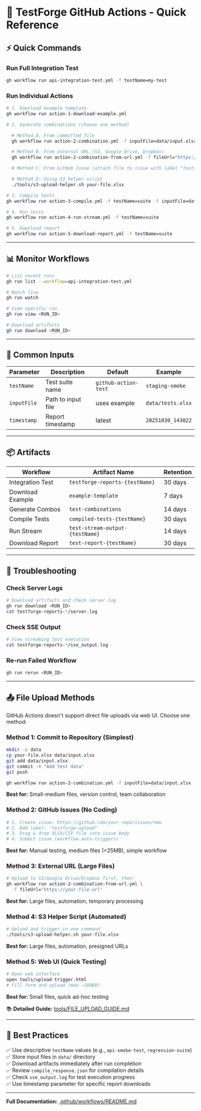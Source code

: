 # 🚀 TestForge GitHub Actions - Quick Reference

## ⚡ Quick Commands

### **Run Full Integration Test**
```bash
gh workflow run api-integration-test.yml -f testName=my-test
```

### **Run Individual Actions**
```bash
# 1. Download example template
gh workflow run action-1-download-example.yml

# 2. Generate combinations (choose one method)

  # Method A: From committed file
  gh workflow run action-2-combination.yml -f inputFile=data/input.xlsx

  # Method B: From external URL (S3, Google Drive, Dropbox)
  gh workflow run action-2-combination-from-url.yml -f fileUrl="https://..."

  # Method C: From GitHub Issue (attach file to issue with label "testforge-upload")

  # Method D: Using S3 helper script
  ./tools/s3-upload-helper.sh your-file.xlsx

# 3. Compile tests
gh workflow run action-3-compile.yml -f testName=suite -f inputFile=data/filled.xlsx

# 4. Run tests
gh workflow run action-4-run-stream.yml -f testName=suite

# 5. Download report
gh workflow run action-5-download-report.yml -f testName=suite
```

---

## 📊 Monitor Workflows

```bash
# List recent runs
gh run list --workflow=api-integration-test.yml

# Watch live
gh run watch

# View specific run
gh run view <RUN_ID>

# Download artifacts
gh run download <RUN_ID>
```

---

## 🔧 Common Inputs

| Parameter | Description | Default | Example |
|-----------|-------------|---------|---------|
| `testName` | Test suite name | `github-action-test` | `staging-smoke` |
| `inputFile` | Path to input file | uses example | `data/tests.xlsx` |
| `timestamp` | Report timestamp | latest | `20251030_143022` |

---

## 📦 Artifacts

| Workflow | Artifact Name | Retention |
|----------|---------------|-----------|
| Integration Test | `testforge-reports-{testName}` | 30 days |
| Download Example | `example-template` | 7 days |
| Generate Combos | `test-combinations` | 14 days |
| Compile Tests | `compiled-tests-{testName}` | 30 days |
| Run Stream | `test-stream-output-{testName}` | 14 days |
| Download Report | `test-report-{testName}` | 30 days |

---

## 🐛 Troubleshooting

### **Check Server Logs**
```bash
# Download artifacts and check server.log
gh run download <RUN_ID>
cat testforge-reports-*/server.log
```

### **Check SSE Output**
```bash
# View streaming test execution
cat testforge-reports-*/sse_output.log
```

### **Re-run Failed Workflow**
```bash
gh run rerun <RUN_ID>
```

---

## 📤 File Upload Methods

GitHub Actions doesn't support direct file uploads via web UI. Choose one method:

### **Method 1: Commit to Repository** (Simplest)
```bash
mkdir -p data
cp your-file.xlsx data/input.xlsx
git add data/input.xlsx
git commit -m "Add test data"
git push

gh workflow run action-2-combination.yml -f inputFile=data/input.xlsx
```
**Best for:** Small-medium files, version control, team collaboration

### **Method 2: GitHub Issues** (No Coding)
```bash
# 1. Create issue: https://github.com/your-repo/issues/new
# 2. Add label: "testforge-upload"
# 3. Drag & drop XLSX/CSV file into issue body
# 4. Submit issue (workflow auto-triggers)
```
**Best for:** Manual testing, medium files (<25MB), simple workflow

### **Method 3: External URL** (Large Files)
```bash
# Upload to S3/Google Drive/Dropbox first, then:
gh workflow run action-2-combination-from-url.yml \
  -f fileUrl="https://your-file-url"
```
**Best for:** Large files, automation, temporary processing

### **Method 4: S3 Helper Script** (Automated)
```bash
# Upload and trigger in one command
./tools/s3-upload-helper.sh your-file.xlsx
```
**Best for:** Large files, automation, presigned URLs

### **Method 5: Web UI** (Quick Testing)
```bash
# Open web interface
open tools/upload-trigger.html
# Fill form and upload (max ~180KB)
```
**Best for:** Small files, quick ad-hoc testing

📚 **Detailed Guide:** [tools/FILE_UPLOAD_GUIDE.md](tools/FILE_UPLOAD_GUIDE.md)

---

## 🎯 Best Practices

✅ Use descriptive `testName` values (e.g., `api-smoke-test`, `regression-suite`)  
✅ Store input files in `data/` directory  
✅ Download artifacts immediately after run completion  
✅ Review `compile_response.json` for compilation details  
✅ Check `sse_output.log` for test execution progress  
✅ Use timestamp parameter for specific report downloads  

---

**Full Documentation:** [.github/workflows/README.md](.github/workflows/README.md)
